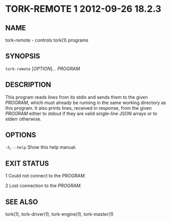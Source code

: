 # TORK-REMOTE 1 2012-09-26 18.2.3

## NAME

tork-remote - controls tork(1) programs

## SYNOPSIS

`tork-remote` [*OPTION*]... *PROGRAM*

## DESCRIPTION

This program reads lines from its stdin and sends them to the given *PROGRAM*,
which must already be running in the same working directory as this program.
It also prints lines, received in response, from the given *PROGRAM* either
to stdout if they are valid single-line JSON arrays or to stderr otherwise.

## OPTIONS

`-h`, `--help`
  Show this help manual.

## EXIT STATUS

1
  Could not connect to the *PROGRAM*.

2
  Lost connection to the *PROGRAM*.

## SEE ALSO

tork(1), tork-driver(1), tork-engine(1), tork-master(1)